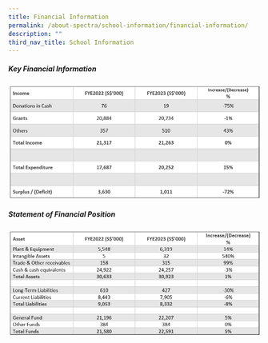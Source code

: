 ```yaml
---
title: Financial Information
permalink: /about-spectra/school-information/financial-information/
description: ""
third_nav_title: School Information
---
```

##### **Key Financial Information**
<img style="width:900px" src="/images/financial%20info%201%20oct%202023.png">

##### **Statement of Financial Position**
<img style="width:900px" src="/images/financial%20info%202%20oct%202023.png">